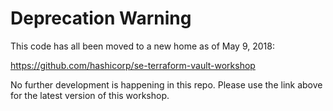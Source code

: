 # Deprecation Warning
This code has all been moved to a new home as of May 9, 2018:

https://github.com/hashicorp/se-terraform-vault-workshop

No further development is happening in this repo. Please use the link above for the latest version of this workshop.
